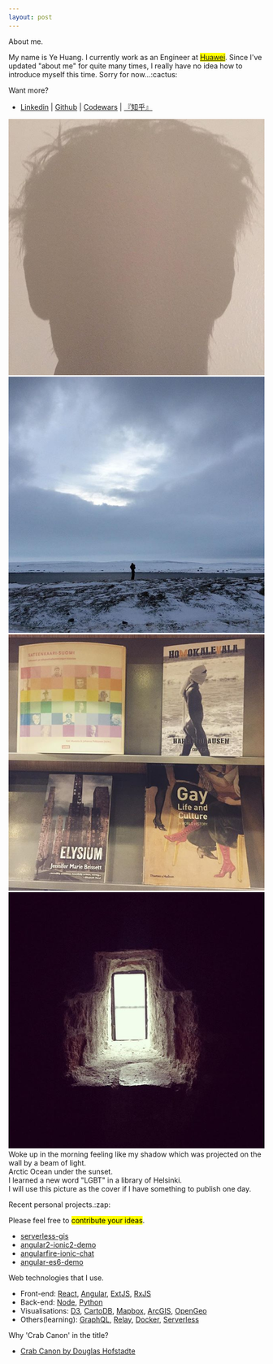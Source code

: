 ```yaml
---
layout: post
---
```


<div class="about-page">
  <p class="sidebar-title about-me">About me.</p>
  <p class="about-p">My name is Ye Huang. I currently work as an Engineer at <mark><a href="https://www.huawei.com/">Huawei</a></mark>. Since I've updated "about me" for quite many times, I really have no idea how to introduce myself this time. Sorry for now...:cactus:  
  <p class="about-p">Want more?</p>
  <ul class="list">
    <li><a href="https://www.linkedin.com/in/huang-ye-4256684a/">Linkedin</a> | <a href="https://github.com/crabcanon">Github</a> | <a href="https://www.codewars.com/users/crabcanon">Codewars</a> | <a href="http://www.zhihu.com/people/ye-huang-7-35">『知乎』</a></li>
  </ul>

  <div class="photos">
    <a href="https://www.instagram.com/p/9cd5_KGmOj/?taken-by=yehuang_crabcanon" class="p1 photo" target="_blank"><img alt="" src="/assets/img/homepage/about-1.jpg"></a>
    <a href="https://www.instagram.com/p/BBGQEK7GmHo/?taken-by=yehuang_crabcanon" class="p2 photo" target="_blank"><img alt="" src="/assets/img/homepage/about-2.jpg"></a>
    <a href="https://www.instagram.com/p/BAuqIJAGmBE/?taken-by=yehuang_crabcanon" class="p3 photo" target="_blank"><img alt="" src="/assets/img/homepage/about-4.jpg"></a>
    <a href="https://www.instagram.com/p/_gkXcSGmIX/?taken-by=yehuang_crabcanon" class="p4 photo" target="_blank"><img alt="" src="/assets/img/homepage/about-3.jpg"></a>
    <div class="caption t1">Woke up in the morning feeling like my shadow which was projected on the wall by a beam of light.</div>
    <div class="caption t2">Arctic Ocean under the sunset.</div>
    <div class="caption t3">I learned a new word "LGBT" in a library of Helsinki.</div>
    <div class="caption t4">I will use this picture as the cover if I have something to publish one day.</div>
</div>

<div class="about-page">
  <p class="sidebar-title about-others">Recent personal projects.:zap:</p>
  <p class="about-p">Please feel free to <mark>contribute your ideas</mark>.</p>
  <ul class="list">
    <li><a href="https://github.com/crabcanon/serverless-gis">serverless-gis</a></li>
    <li><a href="https://github.com/crabcanon/angular2-ionic2-demo">angular2-ionic2-demo</a></li>
    <li><a href="https://github.com/crabcanon/AngularFire-Chat">angularfire-ionic-chat</a></li>
    <li><a href="https://github.com/crabcanon/angular-es6-demo">angular-es6-demo</a>
    </li>
  </ul>
</div>

<div class="about-page">
  <p class="sidebar-title about-others">Web technologies that I use.</p>
  <ul class="list">
    <li>Front-end: <a href="https://facebook.github.io/react/">React</a>, <a href="https://angular.io/">Angular</a>, <a href="https://www.sencha.com/products/extjs/#overview">ExtJS</a>, <a href="http://reactivex.io/rxjs/">RxJS</a></li>
    <li>Back-end: <a href="https://nodejs.org">Node</a>, <a href="https://www.python.org/">Python</a></li>
    <li>Visualisations: <a href="http://d3js.org/">D3</a>, <a href="https://cartodb.com/">CartoDB</a>, <a href="https://www.mapbox.com/">Mapbox</a>, <a href="http://www.esri.com/software/arcgis">ArcGIS</a>, <a href="http://boundlessgeo.com/">OpenGeo</a></li>
    <li>Others(learning): <a href="http://graphql.org/">GraphQL</a>, <a href="https://facebook.github.io/relay/">Relay</a>, <a href="https://www.docker.com/">Docker</a>, <a href="https://serverless.com/">Serverless</a></li>
  </ul>
</div>

<div class="about-page">
  <p class="sidebar-title about-others">Why 'Crab Canon' in the title?</p>
  <ul class="list">
    <li><a href="http://genius.com/Douglas-hofstadter-crab-canon-annotated">Crab Canon by Douglas Hofstadte</a></li>
  </ul>
</div>
